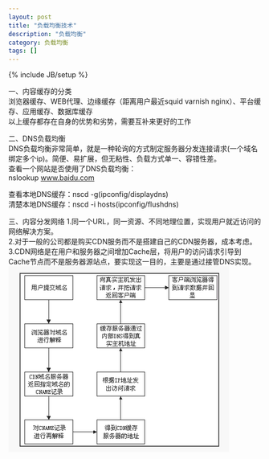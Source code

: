 ```yaml
---
layout: post
title: "负载均衡技术"
description: "负载均衡"
category: 负载均衡
tags: []
---
```

{% include JB/setup %}

一、内容缓存的分类  
浏览器缓存、WEB代理、边缘缓存（距离用户最近squid varnish nginx）、平台缓存、应用缓存、数据库缓存  
以上缓存都存在自身的优势和劣势，需要互补来更好的工作  
  
二、DNS负载均衡  
DNS负载均衡非常简单，就是一种轮询的方式制定服务器分发连接请求(一个域名绑定多个ip)。简便、易扩展，但无粘性、负载方式单一、容错性差。  
查看一个网站是否使用了DNS负载均衡：  
nslookup www.baidu.com  

查看本地DNS缓存：nscd -g(ipconfig/displaydns)   
清楚本地DNS缓存：nscd -i hosts(ipconfig/flushdns)  
  
三、内容分发网络
1.同一个URL，同一资源、不同地理位置，实现用户就近访问的网络解决方案。  
2.对于一般的公司都是购买CDN服务而不是搭建自己的CDN服务器，成本考虑。  
3.CDN网络是在用户和服务器之间增加Cache层，将用户的访问请求引导到Cache节点而不是服务器源站点，要实现这一目的，主要是通过接管DNS实现。  
![CDN原理图](/assets/pic/cdn.png "cdn")


